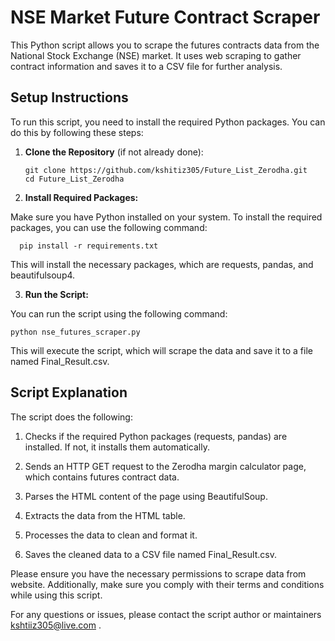 # NSE Market Future Contract Scraper

This Python script allows you to scrape the futures contracts data from the National Stock Exchange (NSE) market. It uses web scraping to gather contract information and saves it to a CSV file for further analysis.

## Setup Instructions

To run this script, you need to install the required Python packages. You can do this by following these steps:

1. **Clone the Repository** (if not already done):

   ```shell
   git clone https://github.com/kshitiz305/Future_List_Zerodha.git
   cd Future_List_Zerodha

2. **Install Required Packages:**

Make sure you have Python installed on your system. To install the required packages, you can use the following command:

  ```shell
    pip install -r requirements.txt
  ```
  
This will install the necessary packages, which are requests, pandas, and beautifulsoup4.

3. **Run the Script:**

You can run the script using the following command:

```shell
python nse_futures_scraper.py

```

This will execute the script, which will scrape the data and save it to a file named Final_Result.csv.

## Script Explanation
The script does the following:

1. Checks if the required Python packages (requests, pandas) are installed. If not, it installs them automatically.

2. Sends an HTTP GET request to the Zerodha margin calculator page, which contains futures contract data.

3. Parses the HTML content of the page using BeautifulSoup.

4. Extracts the data from the HTML table.

5. Processes the data to clean and format it.

6. Saves the cleaned data to a CSV file named Final_Result.csv.

Please ensure you have the necessary permissions to scrape data from website. Additionally, make sure you comply with their terms and conditions while using this script.

For any questions or issues, please contact the script author or maintainers kshtiiz305@live.com .
